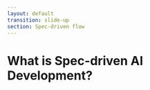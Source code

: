 ```yaml
---
layout: default
transition: slide-up
section: Spec-driven flow
---
```


# What is Spec-driven AI Development?

<Excalidraw v-click
drawFilePath="/flow.1.json"
class="w-[720px] max-w-full mt-20"
:background="false"
/>
